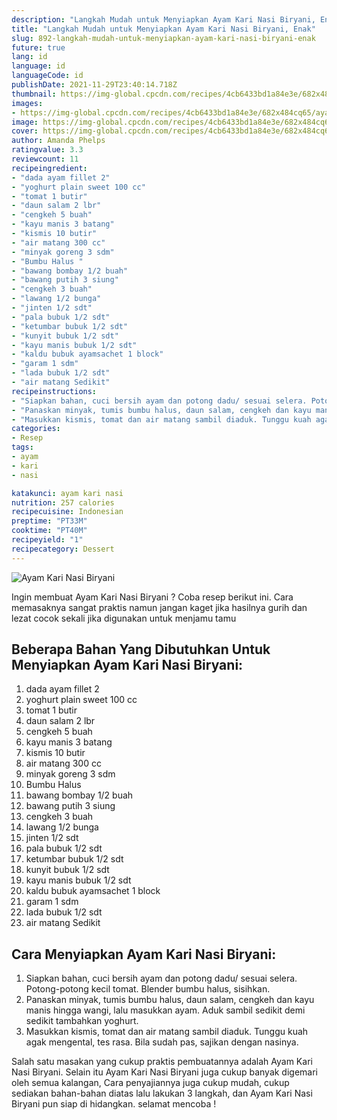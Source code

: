 ```yaml
---
description: "Langkah Mudah untuk Menyiapkan Ayam Kari Nasi Biryani, Enak"
title: "Langkah Mudah untuk Menyiapkan Ayam Kari Nasi Biryani, Enak"
slug: 892-langkah-mudah-untuk-menyiapkan-ayam-kari-nasi-biryani-enak
future: true
lang: id
language: id
languageCode: id
publishDate: 2021-11-29T23:40:14.718Z 
thumbnail: https://img-global.cpcdn.com/recipes/4cb6433bd1a84e3e/682x484cq65/ayam-kari-nasi-biryani-foto-resep-utama.png
images:
- https://img-global.cpcdn.com/recipes/4cb6433bd1a84e3e/682x484cq65/ayam-kari-nasi-biryani-foto-resep-utama.png
image: https://img-global.cpcdn.com/recipes/4cb6433bd1a84e3e/682x484cq65/ayam-kari-nasi-biryani-foto-resep-utama.png
cover: https://img-global.cpcdn.com/recipes/4cb6433bd1a84e3e/682x484cq65/ayam-kari-nasi-biryani-foto-resep-utama.png
author: Amanda Phelps
ratingvalue: 3.3
reviewcount: 11
recipeingredient:
- "dada ayam fillet 2"
- "yoghurt plain sweet 100 cc"
- "tomat 1 butir"
- "daun salam 2 lbr"
- "cengkeh 5 buah"
- "kayu manis 3 batang"
- "kismis 10 butir"
- "air matang 300 cc"
- "minyak goreng 3 sdm"
- "Bumbu Halus "
- "bawang bombay 1/2 buah"
- "bawang putih 3 siung"
- "cengkeh 3 buah"
- "lawang 1/2 bunga"
- "jinten 1/2 sdt"
- "pala bubuk 1/2 sdt"
- "ketumbar bubuk 1/2 sdt"
- "kunyit bubuk 1/2 sdt"
- "kayu manis bubuk 1/2 sdt"
- "kaldu bubuk ayamsachet 1 block"
- "garam 1 sdm"
- "lada bubuk 1/2 sdt"
- "air matang Sedikit"
recipeinstructions:
- "Siapkan bahan, cuci bersih ayam dan potong dadu/ sesuai selera. Potong-potong kecil tomat. Blender bumbu halus, sisihkan."
- "Panaskan minyak, tumis bumbu halus, daun salam, cengkeh dan kayu manis hingga wangi, lalu masukkan ayam. Aduk sambil sedikit demi sedikit tambahkan yoghurt."
- "Masukkan kismis, tomat dan air matang sambil diaduk. Tunggu kuah agak mengental, tes rasa. Bila sudah pas, sajikan dengan nasinya."
categories:
- Resep
tags:
- ayam
- kari
- nasi

katakunci: ayam kari nasi 
nutrition: 257 calories
recipecuisine: Indonesian
preptime: "PT33M"
cooktime: "PT40M"
recipeyield: "1"
recipecategory: Dessert
---
```



![Ayam Kari Nasi Biryani](https://img-global.cpcdn.com/recipes/4cb6433bd1a84e3e/682x484cq65/ayam-kari-nasi-biryani-foto-resep-utama.png)

Ingin membuat Ayam Kari Nasi Biryani ? Coba resep berikut ini. Cara memasaknya sangat praktis namun jangan kaget jika hasilnya gurih dan lezat cocok sekali jika digunakan untuk menjamu tamu

<!--inarticleads1-->

## Beberapa Bahan Yang Dibutuhkan Untuk Menyiapkan Ayam Kari Nasi Biryani:

1. dada ayam fillet 2
1. yoghurt plain sweet 100 cc
1. tomat 1 butir
1. daun salam 2 lbr
1. cengkeh 5 buah
1. kayu manis 3 batang
1. kismis 10 butir
1. air matang 300 cc
1. minyak goreng 3 sdm
1. Bumbu Halus 
1. bawang bombay 1/2 buah
1. bawang putih 3 siung
1. cengkeh 3 buah
1. lawang 1/2 bunga
1. jinten 1/2 sdt
1. pala bubuk 1/2 sdt
1. ketumbar bubuk 1/2 sdt
1. kunyit bubuk 1/2 sdt
1. kayu manis bubuk 1/2 sdt
1. kaldu bubuk ayamsachet 1 block
1. garam 1 sdm
1. lada bubuk 1/2 sdt
1. air matang Sedikit



<!--inarticleads2-->

## Cara Menyiapkan Ayam Kari Nasi Biryani:

1. Siapkan bahan, cuci bersih ayam dan potong dadu/ sesuai selera. Potong-potong kecil tomat. Blender bumbu halus, sisihkan.
1. Panaskan minyak, tumis bumbu halus, daun salam, cengkeh dan kayu manis hingga wangi, lalu masukkan ayam. Aduk sambil sedikit demi sedikit tambahkan yoghurt.
1. Masukkan kismis, tomat dan air matang sambil diaduk. Tunggu kuah agak mengental, tes rasa. Bila sudah pas, sajikan dengan nasinya.




Salah satu masakan yang cukup praktis pembuatannya adalah  Ayam Kari Nasi Biryani. Selain itu  Ayam Kari Nasi Biryani  juga cukup banyak digemari oleh semua kalangan, Cara penyajiannya juga cukup mudah, cukup sediakan bahan-bahan diatas lalu lakukan 3 langkah, dan  Ayam Kari Nasi Biryani  pun siap di hidangkan. selamat mencoba !
